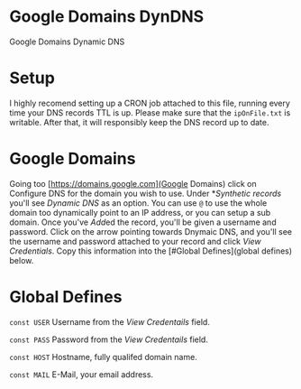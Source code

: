 # Google Domains DynDNS
Google Domains Dynamic DNS

# Setup
I highly recomend setting up a CRON job attached to this file, running every time your DNS records TTL is up. Please make sure that the `ipOnFile.txt` is writable. After that, it will responsibly keep the DNS record up to date.

# Google Domains
Going too [https://domains.google.com](Google Domains) click on Configure DNS for the domain you wish to use. Under **Synthetic records* you'll see *Dynamic DNS* as an option. You can use `@` to use the whole domain too dynamically point to an IP address, or you can setup a sub domain. Once you've *Add*ed the record, you'll be given a username and password. Click on the arrow pointing towards Dnymaic DNS, and you'll see the username and password attached to your record and click *View Credentials*. Copy this information into the [#Global Defines](global defines) below.

# Global Defines
`const USER` Username from the *View Credentails* field.

`const PASS` Password from the *View Credentails* field.

`const HOST` Hostname, fully qualifed domain name.

`const MAIL` E-Mail, your email address.
